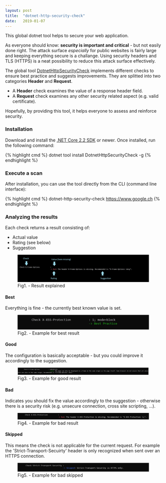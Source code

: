 ```yaml
---
layout: post
title:  "dotnet-http-security-check"
date:   2019-01-07
---
```


<p class="intro">
    <span class="dropcap">T</span>his global dotnet tool helps to secure your web application.
</p>

As everyone should know: **security is important and critical**  - but not easily done right.
The attack surface _especially_ for public websites is fairly large and keeping everything secure is a challange.
Using security headers and TLS (HTTPS) is a neat possibility to reduce this attack surface effectively.

The global tool <a href="https://github.com/CodeTherapist/DotnetHttpSecurityCheck" target="_blank">DotnetHttpSecurityCheck</a> implements different checks to ensure best practice and suggests improvements. They are splitted into two categories **Header** and **Request**.

* A **Header** check examines the value of a response header field.
* A **Request** check examines any other security related aspect (e.g. valid certificate).

Hopefully, by providing this tool, it helps everyone to assess and reinforce security.

### Installation

Download and install the <a href="https://www.microsoft.com/net/download" target="_blank">.NET Core 2.2 SDK</a> or newer. Once installed, run the following command:

{% highlight cmd %}
dotnet tool install DotnetHttpSecurityCheck -g
{% endhighlight %}

### Execute a scan 

After installation, you can use the tool directly from the CLI (command line interface):

{% highlight cmd %}
dotnet-http-security-check https://www.google.ch
{% endhighlight %}

### Analyzing the results 

Each check returns a result consisting of:

* Actual value
* Rating (see below)
* Suggestion

<figure>
	<img src="/assets/img/dotnet-security-check-result-explained.jpg" alt="dotnet-security-check-result-explained"> 
	<figcaption>Fig1. - Result explained</figcaption>
</figure>

#### Best

Everything is fine - the currently best known value is set.

<figure>
	<img src="/assets/img/dotnet-security-check-result-best.jpg" alt="dotnet-security-check-result-best"> 
	<figcaption>Fig2. - Example for best result</figcaption>
</figure>

#### Good

The configuration is basically acceptable - but you could improve it accordingly to the suggestion.

<figure>
	<img src="/assets/img/dotnet-security-check-result-good.jpg" alt="dotnet-security-check-result-good"> 
	<figcaption>Fig3. - Example for good result</figcaption>
</figure>

#### Bad

Indicates you should fix the value accordingly to the suggestion - otherwise there is a security risk (e.g. unsecure connection, cross site scripting, ...).

<figure>
	<img src="/assets/img/dotnet-security-check-result-bad.jpg" alt="dotnet-security-check-result-bad"> 
	<figcaption>Fig4. - Example for bad result</figcaption>
</figure>

#### Skipped

This means the check is not applicable for the current request.
For example the 'Strict-Transport-Secuirty' header is only recognized when sent over an HTTPS connection.

<figure>
	<img src="/assets/img/dotnet-security-check-result-skipped.jpg" alt="dotnet-security-check-result-skipped"> 
	<figcaption>Fig5. - Example for bad skipped</figcaption>
</figure>

